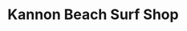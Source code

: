---
title: "Kannon Beach Surf Shop"
url: /east-lawrencetown/kannon-beach-surf-shop/
shop: Allgemein
---